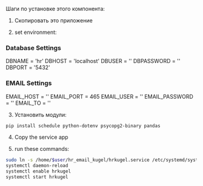 Шаги по установке этого компонента:

1) Скопировать это приложение

2) set environment:

### Database Settings
DBNAME = 'hr'
DBHOST = 'localhost'
DBUSER = ''
DBPASSWORD = ''
DBPORT = '5432'


### EMAIL Settings

EMAIL_HOST = ''
EMAIL_PORT = 465
EMAIL_USER = ''
EMAIL_PASSWORD = ''
EMAIL_TO = ''

3) Установить модули:

```bash
pip install schedule python-dotenv psycopg2-binary pandas
```

4) Copy the service app

5) run these commands:

```bash
sudo ln -s /home/$user/hr_email_kugel/hrkugel.service /etc/systemd/system/hrkugel.service
systemctl daemon-reload
systemctl enable hrkugel
systemctl start hrkugel
```